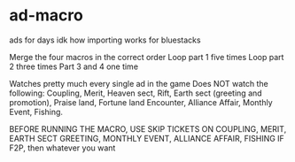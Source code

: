 # ad-macro
ads for days
idk how importing works for bluestacks

Merge the four macros in the correct order
Loop part 1 five times
Loop part 2 three times
Part 3 and 4 one time

Watches pretty much every single ad in the game
Does NOT watch the following: Coupling, Merit, Heaven sect, Rift, Earth sect (greeting and promotion), Praise land, Fortune land
Encounter, Alliance Affair, Monthly Event, Fishing.

BEFORE RUNNING THE MACRO, USE SKIP TICKETS ON COUPLING, MERIT, EARTH SECT GREETING, MONTHLY EVENT, ALLIANCE AFFAIR, FISHING IF F2P, then whatever you want
